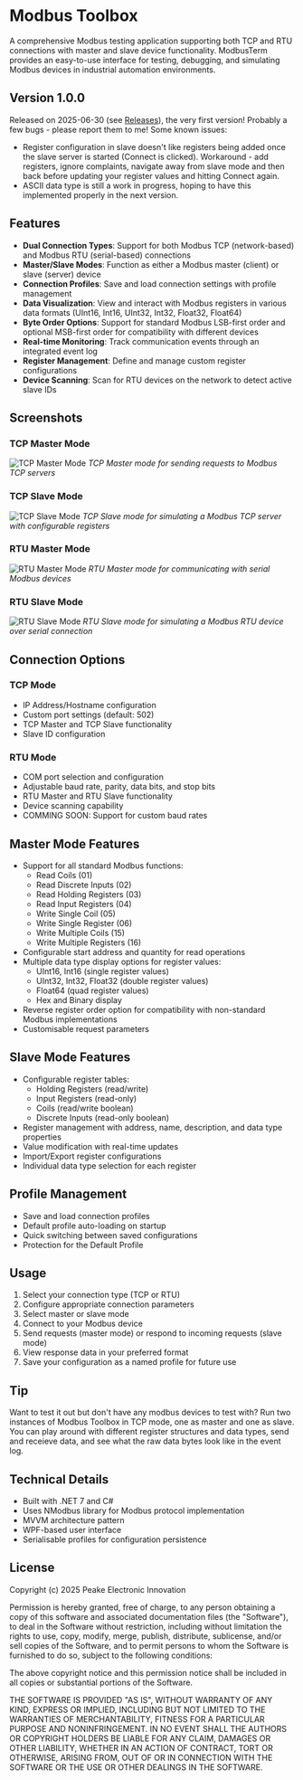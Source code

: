 # Modbus Toolbox

A comprehensive Modbus testing application supporting both TCP and RTU connections with master and slave device functionality. ModbusTerm provides an easy-to-use interface for testing, debugging, and simulating Modbus devices in industrial automation environments.

## Version 1.0.0

Released on 2025-06-30 (see [Releases](https://github.com/PeakeElectronicInnovation/ModbusTerm/releases)), the very first version! Probably a few bugs - please report them to me! Some known issues:

- Register configuration in slave doesn't like registers being added once the slave server is started (Connect is clicked). Workaround - add registers, ignore complaints, navigate away from slave mode and then back before updating your register values and hitting Connect again.
- ASCII data type is still a work in progress, hoping to have this implemented properly in the next version.

## Features

- **Dual Connection Types**: Support for both Modbus TCP (network-based) and Modbus RTU (serial-based) connections
- **Master/Slave Modes**: Function as either a Modbus master (client) or slave (server) device
- **Connection Profiles**: Save and load connection settings with profile management
- **Data Visualization**: View and interact with Modbus registers in various data formats (UInt16, Int16, UInt32, Int32, Float32, Float64)
- **Byte Order Options**: Support for standard Modbus LSB-first order and optional MSB-first order for compatibility with different devices
- **Real-time Monitoring**: Track communication events through an integrated event log
- **Register Management**: Define and manage custom register configurations
- **Device Scanning**: Scan for RTU devices on the network to detect active slave IDs

## Screenshots

### TCP Master Mode
![TCP Master Mode](Images/MBT-TCP-master.png)
*TCP Master mode for sending requests to Modbus TCP servers*

### TCP Slave Mode
![TCP Slave Mode](Images/MBT-TCP-slave.png)
*TCP Slave mode for simulating a Modbus TCP server with configurable registers*

### RTU Master Mode
![RTU Master Mode](Images/MBT-RTU-master.png)
*RTU Master mode for communicating with serial Modbus devices*

### RTU Slave Mode
![RTU Slave Mode](Images/MBT-RTU-slave.png)
*RTU Slave mode for simulating a Modbus RTU device over serial connection*

## Connection Options

### TCP Mode
- IP Address/Hostname configuration
- Custom port settings (default: 502)
- TCP Master and TCP Slave functionality
- Slave ID configuration

### RTU Mode
- COM port selection and configuration
- Adjustable baud rate, parity, data bits, and stop bits
- RTU Master and RTU Slave functionality
- Device scanning capability
- COMMING SOON: Support for custom baud rates

## Master Mode Features

- Support for all standard Modbus functions:
  - Read Coils (01)
  - Read Discrete Inputs (02)
  - Read Holding Registers (03)
  - Read Input Registers (04)
  - Write Single Coil (05)
  - Write Single Register (06)
  - Write Multiple Coils (15)
  - Write Multiple Registers (16)
- Configurable start address and quantity for read operations
- Multiple data type display options for register values:
  - UInt16, Int16 (single register values)
  - UInt32, Int32, Float32 (double register values)
  - Float64 (quad register values)
  - Hex and Binary display
- Reverse register order option for compatibility with non-standard Modbus implementations
- Customisable request parameters

## Slave Mode Features

- Configurable register tables:
  - Holding Registers (read/write)
  - Input Registers (read-only)
  - Coils (read/write boolean)
  - Discrete Inputs (read-only boolean)
- Register management with address, name, description, and data type properties
- Value modification with real-time updates
- Import/Export register configurations
- Individual data type selection for each register

## Profile Management

- Save and load connection profiles
- Default profile auto-loading on startup
- Quick switching between saved configurations
- Protection for the Default Profile

## Usage

1. Select your connection type (TCP or RTU)
2. Configure appropriate connection parameters
3. Select master or slave mode
4. Connect to your Modbus device
5. Send requests (master mode) or respond to incoming requests (slave mode)
6. View response data in your preferred format
7. Save your configuration as a named profile for future use

## Tip

Want to test it out but don't have any modbus devices to test with? Run two instances of Modbus Toolbox in TCP mode, one as master and one as slave. You can play around with different register structures and data types, send and receieve data, and see what the raw data bytes look like in the event log.

## Technical Details

- Built with .NET 7 and C#
- Uses NModbus library for Modbus protocol implementation
- MVVM architecture pattern
- WPF-based user interface
- Serialisable profiles for configuration persistence

## License

Copyright (c) 2025 Peake Electronic Innovation

Permission is hereby granted, free of charge, to any person obtaining a copy
of this software and associated documentation files (the "Software"), to deal
in the Software without restriction, including without limitation the rights
to use, copy, modify, merge, publish, distribute, sublicense, and/or sell
copies of the Software, and to permit persons to whom the Software is
furnished to do so, subject to the following conditions:

The above copyright notice and this permission notice shall be included in all
copies or substantial portions of the Software.

THE SOFTWARE IS PROVIDED "AS IS", WITHOUT WARRANTY OF ANY KIND,
EXPRESS OR IMPLIED, INCLUDING BUT NOT LIMITED TO THE WARRANTIES OF
MERCHANTABILITY, FITNESS FOR A PARTICULAR PURPOSE AND NONINFRINGEMENT.
IN NO EVENT SHALL THE AUTHORS OR COPYRIGHT HOLDERS BE LIABLE FOR ANY CLAIM,
DAMAGES OR OTHER LIABILITY, WHETHER IN AN ACTION OF CONTRACT, TORT OR
OTHERWISE, ARISING FROM, OUT OF OR IN CONNECTION WITH THE SOFTWARE OR THE USE
OR OTHER DEALINGS IN THE SOFTWARE.